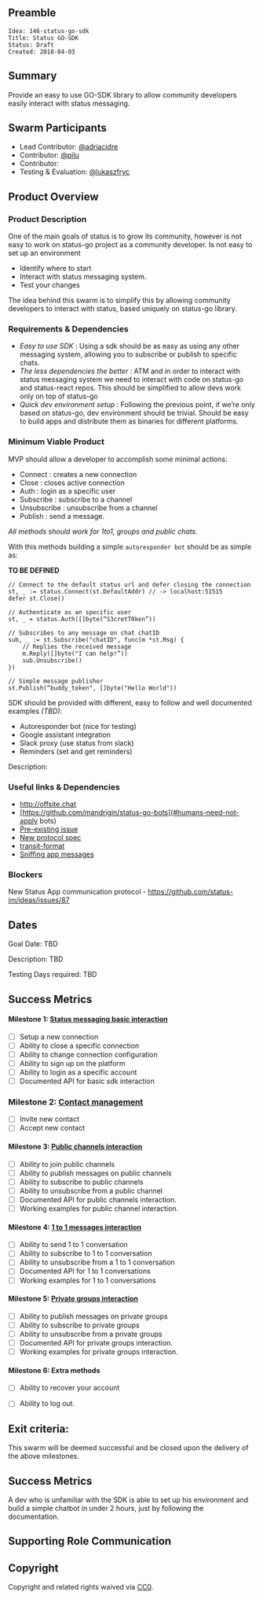 ## Preamble

    Idea: 146-status-go-sdk
    Title: Status GO-SDK
    Status: Draft
    Created: 2018-04-03


## Summary

Provide an easy to use GO-SDK library to allow community developers easily interact with status messaging.


## Swarm Participants
- Lead Contributor: [@adriacidre](https://github.com/adriacidre)
- Contributor: [@pilu](https://github.com/pilu)
- Contributor:
- Testing & Evaluation: [@lukaszfryc](https://github.com/lukaszfryc)


## Product Overview

### Product Description

One of the main goals of status is to grow its community, however is not easy to work on status-go project as a community developer.
Is not easy to set up an environment

- Identify where to start
- Interact with status messaging system.
- Test your changes

The idea behind this swarm is to simplify this by allowing community developers to interact with status, based uniquely on status-go library.

### Requirements & Dependencies

- *Easy to use SDK* : Using a sdk should be as easy as using any other messaging system, allowing you to subscribe or publish to specific chats.
- *The less dependencies the better* : ATM and in order to interact with status messaging system we need to interact with code on status-go and status-react repos. This should be simplified to allow devs work only on top of status-go
- *Quick dev environment setup* : Following the previous point, if we’re only based on status-go, dev environment should be trivial. Should be easy to build apps and distribute them as binaries for different platforms.


### Minimum Viable Product

MVP should allow a developer to accomplish some minimal actions:

- Connect : creates a new connection
- Close : closes active connection
- Auth : login as a specific user
- Subscribe : subscribe to a channel
- Unsubscribe : unsubscribe from a channel
- Publish : send a message.

_All methods should work for 1to1, groups and public chats._

With this methods building a simple `autoresponder bot` should be as simple as:

**TO BE DEFINED**
```
// Connect to the default status url and defer closing the connection
st, _ := status.Connect(st.DefaultAddr) // -> localhost:51515
defer st.Close()

// Authenticate as an specific user
st, _ = status.Auth([]byte(“S3cretT0ken”))

// Subscribes to any message on chat chatID
sub, _ := st.Subscribe("chatID", func(m *st.Msg) {
    // Replies the received message
    m.Reply([]byte("I can help!”))
    sub.Unsubscribe()
})

// Simple message publisher
st.Publish(“buddy_token", []byte("Hello World"))

```

SDK should be provided with different, easy to follow and well documented examples _(TBD)_:

- Autoresponder bot (nice for testing)
- Google assistant integration
- Slack proxy (use status from slack)
- Reminders (set and get reminders)

Description: <!-- Description of Deliverables-->

### Useful links & Dependencies

- http://offsite.chat
- [https://github.com/mandrigin/status-go-bots](#humans-need-not-apply bots)
- [Pre-existing issue](https://github.com/status-im/ideas/issues/131)
- [New protocol spec](https://docs.google.com/document/d/1Qh2h07T_qepzEJ7IytmxwIdQAOsGHrvhXwZxuZtbwgc/edit#)
- [transit-format](https://github.com/cognitect/transit-format)
- [Sniffing app messages](howto_Sniffing_app_messages.md)


### Blockers
New Status App communication protocol - https://github.com/status-im/ideas/issues/87

## Dates
Goal Date: TBD

Description: TBD

Testing Days required: TBD

## Success Metrics

#### Milestone 1: [Status messaging basic interaction](BasicSDK.md)
  - [ ] Setup a new connection
  - [ ] Ability to close a specific connection
  - [ ] Ability to change connection configuration
  - [ ] Ability to sign up on the platform
  - [ ] Ability to login as a specific account
  - [ ] Documented API for basic sdk interaction

### Milestone 2: [Contact management](ContactManagement.md)
  - [ ] Invite new contact
  - [ ] Accept new contact

#### Milestone 3: [Public channels interaction](PublicChannels.md)
  - [ ] Ability to join public channels
  - [ ] Ability to publish messages on public channels
  - [ ] Ability to subscribe to public channels
  - [ ] Ability to unsubscribe from a public channel
  - [ ] Documented API for public channels interaction.
  - [ ] Working examples for public channel interaction.

#### Milestone 4: [1 to 1 messages interaction](1to1Channels.md)
  - [ ] Ability to send 1 to 1 conversation
  - [ ] Ability to subscribe to 1 to 1 conversation
  - [ ] Ability to unsubscribe from a 1 to 1 conversation
  - [ ] Documented API for 1 to 1 conversations
  - [ ] Working examples for 1 to 1 conversations

#### Milestone 5: [Private groups interaction](PrivateChannels.md)
  - [ ] Ability to publish messages on private groups
  - [ ] Ability to subscribe to private groups
  - [ ] Ability to unsubscribe from a private groups
  - [ ] Documented API for private groups interaction.
  - [ ] Working examples for private groups interaction.

#### Milestone 6: Extra methods
  - [ ] Ability to recover your account
  - [ ] Ability to log out.


## Exit criteria:

This swarm will be deemed successful and be closed upon the delivery of the above milestones.

## Success Metrics

A dev who is unfamiliar with the SDK is able to set up his environment and build a simple chatbot in under 2 hours, just by following the documentation.

## Supporting Role Communication
<!-- Once Requirements and Goals are fleshed out, then it should be communicated to supporting organelles if required -->

## Copyright
Copyright and related rights waived via [CC0](https://creativecommons.org/publicdomain/zero/1.0/).
